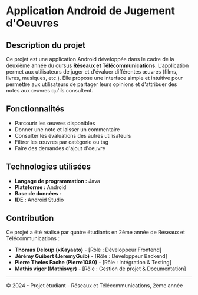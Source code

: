 # Application Android de Jugement d'Oeuvres

## Description du projet

Ce projet est une application Android développée dans le cadre de la deuxième année du cursus **Réseaux et Télécommunications**. L'application permet aux utilisateurs de juger et d'évaluer différentes œuvres (films, livres, musiques, etc.). Elle propose une interface simple et intuitive pour permettre aux utilisateurs de partager leurs opinions et d'attribuer des notes aux œuvres qu'ils consultent.

## Fonctionnalités

- Parcourir les œuvres disponibles
- Donner une note et laisser un commentaire
- Consulter les évaluations des autres utilisateurs
- Filtrer les œuvres par catégorie ou tag
- Faire des demandes d'ajout d'oeuvre

## Technologies utilisées

- **Langage de programmation :** Java
- **Plateforme :** Android
- **Base de données :**
- **IDE :** Android Studio

## Contribution

Ce projet a été réalisé par quatre étudiants en 2ème année de Réseaux et Télécommunications :

- **Thomas Deloup (xKayaato)** - [Rôle : Développeur Frontend]
- **Jérémy Guibert (JeremyGuib)** - [Rôle : Développeur Backend]
- **Pierre Theles Fache (Pierre1080)** - [Rôle : Intégration & Testing]
- **Mathis viger (Mathisvgr)** - [Rôle : Gestion de projet & Documentation]

---

© 2024 - Projet étudiant - Réseaux et Télécommunications, 2ème année
